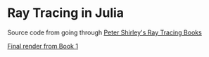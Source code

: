 # Ray Tracing in Julia
Source code from going through [Peter Shirley's Ray Tracing Books](https://github.com/RayTracing/raytracing.github.io)

[Final render from Book 1](images/chapter13.png)
